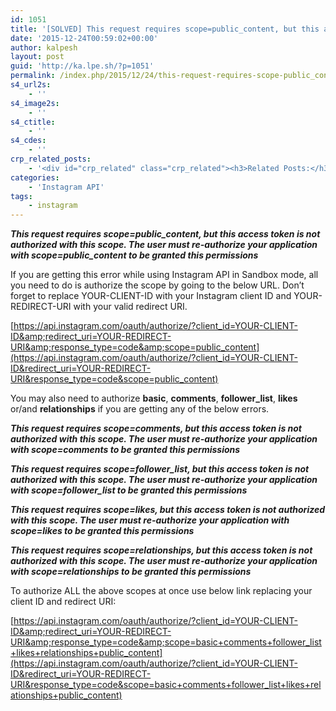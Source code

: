 ```yaml
---
id: 1051
title: '[SOLVED] This request requires scope=public_content, but this access token is not authorized with this scope'
date: '2015-12-24T00:59:02+00:00'
author: kalpesh
layout: post
guid: 'http://ka.lpe.sh/?p=1051'
permalink: /index.php/2015/12/24/this-request-requires-scope-public_content-but-this-access-token-is-not-authorized-with-this-scope/
s4_url2s:
    - ''
s4_image2s:
    - ''
s4_ctitle:
    - ''
s4_cdes:
    - ''
crp_related_posts:
    - '<div id="crp_related" class="crp_related"><h3>Related Posts:</h3><ul><li><a href="http://ka.lpe.sh/2015/03/28/magento-2-security-bug/"     class="crp_title">Magento 2 &#8211; Security Bug in Customer Address section (Resolved)</a></li><li><a href="http://ka.lpe.sh/2013/02/25/magento-design-patterns/"     class="crp_title">Magento: Design Patterns</a></li><li><a href="http://ka.lpe.sh/2013/11/03/magento-remove-session-id-from-url/"     class="crp_title">Magento remove session id from URL</a></li><li><a href="http://ka.lpe.sh/2015/03/28/magento-checkout-cart-500-error/"     class="crp_title">Magento bug &#8211; Checkout cart 500 error &#8211; Redirect loops</a></li><li><a href="http://ka.lpe.sh/2014/10/07/magento-code-already-exists-fix/"     class="crp_title">Magento fix for error &#8220;Code already exists.&#8221;</a></li></ul></div>'
categories:
    - 'Instagram API'
tags:
    - instagram
---
```


***This request requires scope=public_content, but this access token is not authorized with this scope. The user must re-authorize your application with scope=public_content to be granted this permissions***

If you are getting this error while using Instagram API in Sandbox mode, all you need to do is authorize the scope by going to the below URL. Don’t forget to replace YOUR-CLIENT-ID with your Instagram client ID and YOUR-REDIRECT-URI with your valid redirect URI.

[https://api.instagram.com/oauth/authorize/?client_id=YOUR-CLIENT-ID&amp;redirect_uri=YOUR-REDIRECT-URI&amp;response_type=code&amp;scope=public_content](https://api.instagram.com/oauth/authorize/?client_id=YOUR-CLIENT-ID&redirect_uri=YOUR-REDIRECT-URI&response_type=code&scope=public_content)

You may also need to authorize **basic**, **comments**, **follower_list**, **likes** or/and **relationships** if you are getting any of the below errors.

***This request requires scope=comments, but this access token is not authorized with this scope. The user must re-authorize your application with scope=comments to be granted this permissions***

***This request requires scope=follower_list, but this access token is not authorized with this scope. The user must re-authorize your application with scope=follower_list to be granted this permissions***

***This request requires scope=likes, but this access token is not authorized with this scope. The user must re-authorize your application with scope=likes to be granted this permissions***

***This request requires scope=relationships, but this access token is not authorized with this scope. The user must re-authorize your application with scope=relationships to be granted this permissions***

To authorize ALL the above scopes at once use below link replacing your client ID and redirect URI:

[https://api.instagram.com/oauth/authorize/?client_id=YOUR-CLIENT-ID&amp;redirect_uri=YOUR-REDIRECT-URI&amp;response_type=code&amp;scope=basic+comments+follower_list+likes+relationships+public_content](https://api.instagram.com/oauth/authorize/?client_id=YOUR-CLIENT-ID&redirect_uri=YOUR-REDIRECT-URI&response_type=code&scope=basic+comments+follower_list+likes+relationships+public_content)